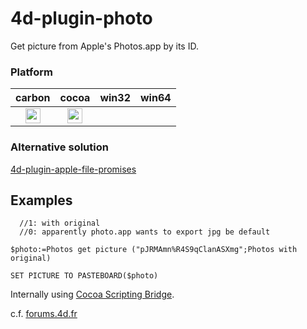 # 4d-plugin-photo
Get picture from Apple's Photos.app by its ID.

### Platform

| carbon | cocoa | win32 | win64 |
|:------:|:-----:|:---------:|:---------:|
|<img src="https://cloud.githubusercontent.com/assets/1725068/22371562/1b091f0a-e4db-11e6-8458-8653954a7cce.png" width="24" height="24" />|<img src="https://cloud.githubusercontent.com/assets/1725068/22371562/1b091f0a-e4db-11e6-8458-8653954a7cce.png" width="24" height="24" />|||

### Alternative solution

[4d-plugin-apple-file-promises](https://github.com/miyako/4d-plugin-apple-file-promises)

## Examples

```
  //1: with original 
  //0: apparently photo.app wants to export jpg be default 

$photo:=Photos get picture ("pJRMAmn%R4S9qClanASXmg";Photos with original)

SET PICTURE TO PASTEBOARD($photo)
```

Internally using [Cocoa Scripting Bridge](https://developer.apple.com/library/mac/documentation/Cocoa/Conceptual/ScriptingBridgeConcepts/Introduction/Introduction.html).

c.f. [forums.4d.fr](http://forums.4d.fr/Post//17035664/1/)
